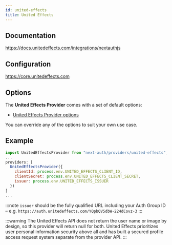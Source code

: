 ```yaml
---
id: united-effects
title: United Effects
---
```


## Documentation

https://docs.unitedeffects.com/integrations/nextauthjs

## Configuration

https://core.unitedeffects.com

## Options

The **United Effects Provider** comes with a set of default options:

- [United Effects Provider options](https://github.com/nextauthjs/next-auth/blob/main/packages/next-auth/src/providers/united-effects.ts)

You can override any of the options to suit your own use case.

## Example

```js
import UnitedEffectsProvider from "next-auth/providers/united-effects";
...
providers: [
  UnitedEffectsProvider({
    clientId: process.env.UNITED_EFFECTS_CLIENT_ID,
    clientSecret: process.env.UNITED_EFFECTS_CLIENT_SECRET,
    issuer: process.env.UNITED_EFFECTS_ISSUER
  })
]
...
```

:::note
`issuer` should be the fully qualified URL including your Auth Group ID – e.g. `https://auth.unitedeffects.com/YQpbQV5dbW-224dCovz-3`
:::

:::warning
The United Effects API does not return the user name or image by design, so this provider will return null for both. United Effects prioritizes user personal information security above all and has built a secured profile access request system separate from the provider API.
:::
